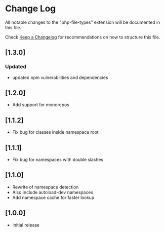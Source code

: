 # Change Log
All notable changes to the "php-file-types" extension will be documented in this file.

Check [Keep a Changelog](http://keepachangelog.com/) for recommendations on how to structure this file.

## [1.3.0]
### Updated
- updated npm vulnerabilities and dependencies

## [1.2.0]
- Add support for monorepos

## [1.1.2]
- Fix bug for classes inside namespace root

## [1.1.1]
- Fix bug for namespaces with double slashes

## [1.1.0]
- Rewrite of namespace detection
- Also include autoload-dev namespaces
- Add namespace cache for faster lookup

## [1.0.0]
- Initial release